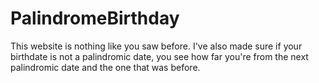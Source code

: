# PalindromeBirthday
This website is nothing like you saw before. I've also made sure if your birthdate is not a palindromic date, you see how far you're from the next palindromic date and the one that was before.
